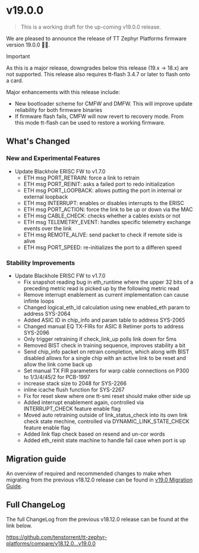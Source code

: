 # v19.0.0

> This is a working draft for the up-coming v19.0.0 release.

We are pleased to announce the release of TT Zephyr Platforms firmware version 19.0.0 🥳🎉.

> [!IMPORTANT]
> As this is a major release, downgrades below this release (19.x -> 18.x)
> are not supported. This release also requires tt-flash 3.4.7 or later to
> flash onto a card.

Major enhancements with this release include:

- New bootloader scheme for CMFW and DMFW. This will improve update reliability
  for both firmware binaries
- If firmware flash fails, CMFW will now revert to recovery mode. From this mode
  tt-flash can be used to restore a working firmware.

## What's Changed

<!-- Subsections can break down improvements by (area or board) -->
<!-- UL PCIe -->
<!-- UL DDR -->
<!-- UL Ethernet -->
<!-- UL Telemetry -->
<!-- UL Debug / Developer Features -->
<!-- UL Drivers -->
<!-- UL Libraries -->

<!-- Performance Improvements, if applicable -->
### New and Experimental Features

* Update Blackhole ERISC FW to v1.7.0
  * ETH msg PORT_RETRAIN: force a link to retrain
  * ETH msg PORT_REINIT: asks a failed port to redo initialization
  * ETH msg PORT_LOOPBACK: allows putting the port in internal or external loopback
  * ETH msg INTERRUPT: enables or disables interrupts to the ERISC
  * ETH msg PORT_ACTION: force the link to be up or down via the MAC
  * ETH msg CABLE_CHECK: checks whether a cables exists or not
  * ETH msg TELEMETRY_EVENT: handles specific telemetry exchange events over the link
  * ETH msg REMOTE_ALIVE: send packet to check if remote side is alive
  * ETH msg PORT_SPEED: re-initializes the port to a differen speed

<!-- External Project Collaboration Efforts, if applicable -->

### Stability Improvements

* Update Blackhole ERISC FW to v1.7.0
  * Fix snapshot reading bug in eth_runtime where the upper 32 bits of a preceding metric read is picked up by the following metric read
  * Remove interrupt enablement as current implementation can cause infinte loops
  * Changed logical_eth_id calculation using new enabled_eth param to address SYS-2064
  * Added ASIC ID in chip_info and param table to address SYS-2065
  * Changed manual EQ TX-FIRs for ASIC 8 Retimer ports to address SYS-2096
  * Only trigger retraining if check_link_up polls link down for 5ms
  * Removed BIST check in training sequence, improves stability a bit
  * Send chip_info packet on retrain completion, which along with BIST disabled allows for a single chip with an active link to be reset and allow the link come back up
  * Set manual TX FIR parameters for warp cable connections on P300 to 1/3/4/45/2 for PCB-1997
  * increase stack size to 2048 for SYS-2266
  * inline icache flush function for SYS-2267
  * Fix for reset skew where one tt-smi reset should make other side up
  * Added interrupt enablement again, controlled via INTERRUPT_CHECK feature enable flag
  * Moved auto retraining outside of link_status_check into its own link check state mechine, controlled via DYNAMIC_LINK_STATE_CHECK feature enable flag
  * Added link flap check based on resend and un-cor words
  * Added eth_reinit state machine to handle fail case when port is up

<!-- Security vulnerabilities fixed? -->
<!-- API Changes, if applicable -->
<!-- Removed APIs, H3 Deprecated APIs, H3 New APIs, if applicable -->
<!-- New Samples, if applicable -->
<!-- Other Notable Changes, if applicable -->
<!-- New Boards, if applicable -->

## Migration guide

An overview of required and recommended changes to make when migrating from the previous v18.12.0 release can be found in [v19.0 Migration Guide](https://github.com/tenstorrent/tt-zephyr-platforms/tree/main/doc/release/migration-guide-19.0.md).

## Full ChangeLog

The full ChangeLog from the previous v18.12.0 release can be found at the link below.

https://github.com/tenstorrent/tt-zephyr-platforms/compare/v18.12.0...v19.0.0
